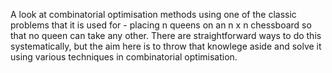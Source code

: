 A look at combinatorial optimisation methods using one of the classic problems that it is used for - placing n queens on an n x n chessboard
so that no queen can take any other. There are straightforward ways to do this systematically, but the aim here is to throw that knowlege aside
and solve it using various techniques in combinatorial optimisation.
